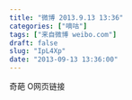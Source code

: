 ```yaml
---
title: "微博 2013.9.13 13:36"
categories: ["嘀咕"]
tags: ["来自微博 weibo.com"]
draft: false
slug: "IpL4Xp"
date: "2013-09-13 13:36:00"
---
```


<p>奇葩 O网页链接 ​​​​</p>
